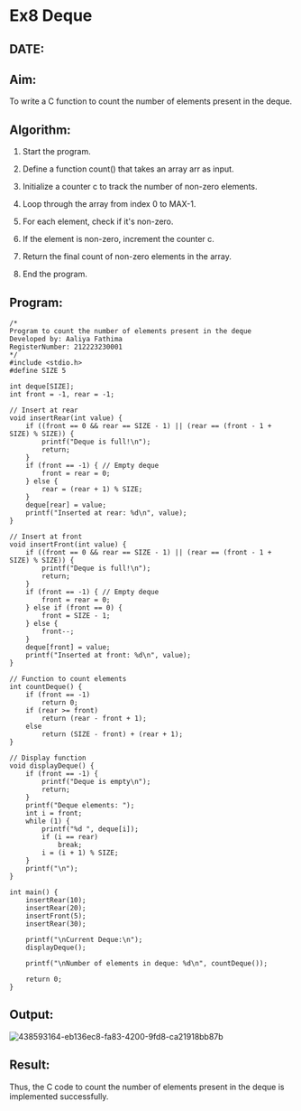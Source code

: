 # Ex8 Deque

## DATE: 

## Aim:

To write a C function to count the number of elements present in the deque.

## Algorithm:

1. Start the program.

2. Define a function count() that takes an array arr as input.

3. Initialize a counter c to track the number of non-zero elements.

4. Loop through the array from index 0 to MAX-1.

5. For each element, check if it's non-zero.

6. If the element is non-zero, increment the counter c.

7. Return the final count of non-zero elements in the array.

8. End the program.

## Program:
```
/*
Program to count the number of elements present in the deque
Developed by: Aaliya Fathima
RegisterNumber: 212223230001
*/
#include <stdio.h>
#define SIZE 5

int deque[SIZE];
int front = -1, rear = -1;

// Insert at rear
void insertRear(int value) {
    if ((front == 0 && rear == SIZE - 1) || (rear == (front - 1 + SIZE) % SIZE)) {
        printf("Deque is full!\n");
        return;
    }
    if (front == -1) { // Empty deque
        front = rear = 0;
    } else {
        rear = (rear + 1) % SIZE;
    }
    deque[rear] = value;
    printf("Inserted at rear: %d\n", value);
}

// Insert at front
void insertFront(int value) {
    if ((front == 0 && rear == SIZE - 1) || (rear == (front - 1 + SIZE) % SIZE)) {
        printf("Deque is full!\n");
        return;
    }
    if (front == -1) { // Empty deque
        front = rear = 0;
    } else if (front == 0) {
        front = SIZE - 1;
    } else {
        front--;
    }
    deque[front] = value;
    printf("Inserted at front: %d\n", value);
}

// Function to count elements
int countDeque() {
    if (front == -1)
        return 0;
    if (rear >= front)
        return (rear - front + 1);
    else
        return (SIZE - front) + (rear + 1);
}

// Display function
void displayDeque() {
    if (front == -1) {
        printf("Deque is empty\n");
        return;
    }
    printf("Deque elements: ");
    int i = front;
    while (1) {
        printf("%d ", deque[i]);
        if (i == rear)
            break;
        i = (i + 1) % SIZE;
    }
    printf("\n");
}

int main() {
    insertRear(10);
    insertRear(20);
    insertFront(5);
    insertRear(30);

    printf("\nCurrent Deque:\n");
    displayDeque();

    printf("\nNumber of elements in deque: %d\n", countDeque());

    return 0;
}
```

## Output:

![438593164-eb136ec8-fa83-4200-9fd8-ca21918bb87b](https://github.com/user-attachments/assets/626dcbf7-e154-412e-95d9-32c880595c77)

## Result:

Thus, the C code to count the number of elements present in the deque is implemented successfully.
